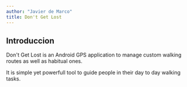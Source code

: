 ```yaml
---
author: "Javier de Marco"
title: Don't Get Lost
---
```


## Introduccion

Don't Get Lost is an Android GPS application to manage custom walking routes as well as habitual
ones.

It is simple yet powerfull tool to guide people in their day to day walking tasks.
